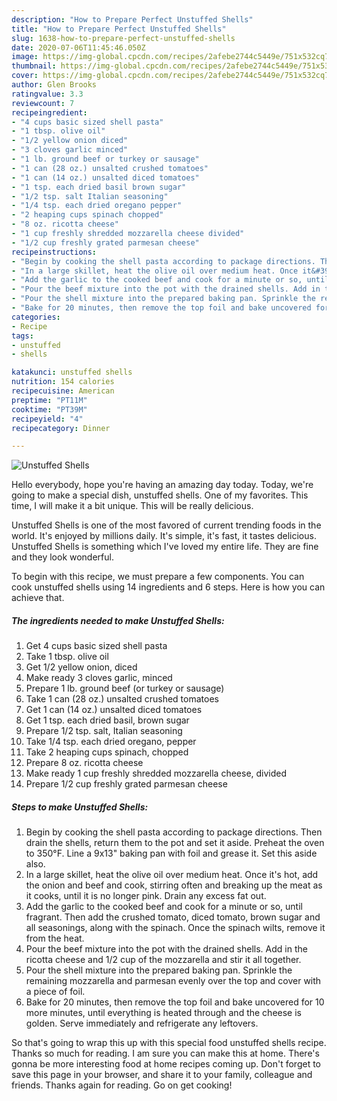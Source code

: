 ```yaml
---
description: "How to Prepare Perfect Unstuffed Shells"
title: "How to Prepare Perfect Unstuffed Shells"
slug: 1638-how-to-prepare-perfect-unstuffed-shells
date: 2020-07-06T11:45:46.050Z
image: https://img-global.cpcdn.com/recipes/2afebe2744c5449e/751x532cq70/unstuffed-shells-recipe-main-photo.jpg
thumbnail: https://img-global.cpcdn.com/recipes/2afebe2744c5449e/751x532cq70/unstuffed-shells-recipe-main-photo.jpg
cover: https://img-global.cpcdn.com/recipes/2afebe2744c5449e/751x532cq70/unstuffed-shells-recipe-main-photo.jpg
author: Glen Brooks
ratingvalue: 3.3
reviewcount: 7
recipeingredient:
- "4 cups basic sized shell pasta"
- "1 tbsp. olive oil"
- "1/2 yellow onion diced"
- "3 cloves garlic minced"
- "1 lb. ground beef or turkey or sausage"
- "1 can (28 oz.) unsalted crushed tomatoes"
- "1 can (14 oz.) unsalted diced tomatoes"
- "1 tsp. each dried basil brown sugar"
- "1/2 tsp. salt Italian seasoning"
- "1/4 tsp. each dried oregano pepper"
- "2 heaping cups spinach chopped"
- "8 oz. ricotta cheese"
- "1 cup freshly shredded mozzarella cheese divided"
- "1/2 cup freshly grated parmesan cheese"
recipeinstructions:
- "Begin by cooking the shell pasta according to package directions. Then drain the shells, return them to the pot and set it aside. Preheat the oven to 350°F. Line a 9x13&#34; baking pan with foil and grease it. Set this aside also."
- "In a large skillet, heat the olive oil over medium heat. Once it&#39;s hot, add the onion and beef and cook, stirring often and breaking up the meat as it cooks, until it is no longer pink. Drain any excess fat out."
- "Add the garlic to the cooked beef and cook for a minute or so, until fragrant. Then add the crushed tomato, diced tomato, brown sugar and all seasonings, along with the spinach. Once the spinach wilts, remove it from the heat."
- "Pour the beef mixture into the pot with the drained shells. Add in the ricotta cheese and 1/2 cup of the mozzarella and stir it all together."
- "Pour the shell mixture into the prepared baking pan. Sprinkle the remaining mozzarella and parmesan evenly over the top and cover with a piece of foil."
- "Bake for 20 minutes, then remove the top foil and bake uncovered for 10 more minutes, until everything is heated through and the cheese is golden. Serve immediately and refrigerate any leftovers."
categories:
- Recipe
tags:
- unstuffed
- shells

katakunci: unstuffed shells 
nutrition: 154 calories
recipecuisine: American
preptime: "PT11M"
cooktime: "PT39M"
recipeyield: "4"
recipecategory: Dinner

---
```



![Unstuffed Shells](https://img-global.cpcdn.com/recipes/2afebe2744c5449e/751x532cq70/unstuffed-shells-recipe-main-photo.jpg)

Hello everybody, hope you're having an amazing day today. Today, we're going to make a special dish, unstuffed shells. One of my favorites. This time, I will make it a bit unique. This will be really delicious.

Unstuffed Shells is one of the most favored of current trending foods in the world. It's enjoyed by millions daily. It's simple, it's fast, it tastes delicious. Unstuffed Shells is something which I've loved my entire life. They are fine and they look wonderful.




To begin with this recipe, we must prepare a few components. You can cook unstuffed shells using 14 ingredients and 6 steps. Here is how you can achieve that.

<!--inarticleads1-->

##### The ingredients needed to make Unstuffed Shells:

1. Get 4 cups basic sized shell pasta
1. Take 1 tbsp. olive oil
1. Get 1/2 yellow onion, diced
1. Make ready 3 cloves garlic, minced
1. Prepare 1 lb. ground beef (or turkey or sausage)
1. Take 1 can (28 oz.) unsalted crushed tomatoes
1. Get 1 can (14 oz.) unsalted diced tomatoes
1. Get 1 tsp. each dried basil, brown sugar
1. Prepare 1/2 tsp. salt, Italian seasoning
1. Take 1/4 tsp. each dried oregano, pepper
1. Take 2 heaping cups spinach, chopped
1. Prepare 8 oz. ricotta cheese
1. Make ready 1 cup freshly shredded mozzarella cheese, divided
1. Prepare 1/2 cup freshly grated parmesan cheese




<!--inarticleads2-->

##### Steps to make Unstuffed Shells:

1. Begin by cooking the shell pasta according to package directions. Then drain the shells, return them to the pot and set it aside. Preheat the oven to 350°F. Line a 9x13&#34; baking pan with foil and grease it. Set this aside also.
1. In a large skillet, heat the olive oil over medium heat. Once it&#39;s hot, add the onion and beef and cook, stirring often and breaking up the meat as it cooks, until it is no longer pink. Drain any excess fat out.
1. Add the garlic to the cooked beef and cook for a minute or so, until fragrant. Then add the crushed tomato, diced tomato, brown sugar and all seasonings, along with the spinach. Once the spinach wilts, remove it from the heat.
1. Pour the beef mixture into the pot with the drained shells. Add in the ricotta cheese and 1/2 cup of the mozzarella and stir it all together.
1. Pour the shell mixture into the prepared baking pan. Sprinkle the remaining mozzarella and parmesan evenly over the top and cover with a piece of foil.
1. Bake for 20 minutes, then remove the top foil and bake uncovered for 10 more minutes, until everything is heated through and the cheese is golden. Serve immediately and refrigerate any leftovers.




So that's going to wrap this up with this special food unstuffed shells recipe. Thanks so much for reading. I am sure you can make this at home. There's gonna be more interesting food at home recipes coming up. Don't forget to save this page in your browser, and share it to your family, colleague and friends. Thanks again for reading. Go on get cooking!
